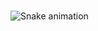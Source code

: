 <!-- <div align="center">
  <img height="200" src="https://i.imgflip.com/65efzo.gif"  />
</div> -->

###

<img src="https://raw.githubusercontent.com/xjarifx/xjarifx/output/snake.svg" alt="Snake animation" />

###

<!-- <picture>
  <source media="(prefers-color-scheme: dark)" srcset="https://raw.githubusercontent.com/xjarifx/xjarifx/output/pacman-contribution-graph-dark.svg">
  <source media="(prefers-color-scheme: light)" srcset="https://raw.githubusercontent.com/xjarifx/xjarifx/output/pacman-contribution-graph.svg">
  <img alt="pacman contribution graph" src="https://raw.githubusercontent.com/xjarifx/xjarifx/output/pacman-contribution-graph.svg">
</picture>


### -->